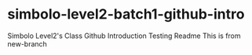 # simbolo-level2-batch1-github-intro
Simbolo Level2's Class Github Introduction
Testing Readme
This is from new-branch

